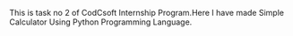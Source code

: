 This is task no 2 of CodCsoft Internship Program.Here I have made Simple Calculator Using Python Programming Language.
